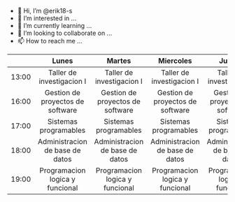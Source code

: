 - 👋 Hi, I’m @erik18-s
- 👀 I’m interested in ...
- 🌱 I’m currently learning ...
- 💞️ I’m looking to collaborate on ...
- 📫 How to reach me ...

<!---
erik18-s/erik18-s is a ✨ special ✨ repository because its `README.md` (this file) appears on your GitHub profile.
You can click the Preview link to take a look at your changes.
--->

|       |               Lunes              |              Martes              |             Miercoles            |              Jueves              |              Viernes             |   |
|-------|:--------------------------------:|:--------------------------------:|:--------------------------------:|:--------------------------------:|:--------------------------------:|---|
| 13:00 |     Taller de investigacion I    |     Taller de investigacion I    |     Taller de investigacion I    |     Taller de investigacion I    |     Taller de investigacion I    |   |
| 16:00 | Gestion de proyectos de software | Gestion de proyectos de software | Gestion de proyectos de software | Gestion de proyectos de software | Gestion de proyectos de software |   |
| 17:00 |       Sistemas programables      |       Sistemas programables      |       Sistemas programables      |       Sistemas programables      |                                  |   |
| 18:00 |  Administracion de base de datos |  Administracion de base de datos |  Administracion de base de datos |  Administracion de base de datos |  Administracion de base de datos |   |
| 19:00 |  Programacion logica y funcional |  Programacion logica y funcional |  Programacion logica y funcional |  Programacion logica y funcional |                                  |   |
